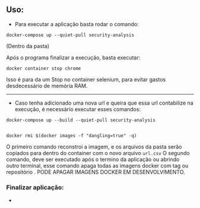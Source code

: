 

## Uso:

- Para executar a aplicação basta rodar o comando:
~~~
docker-compose up --quiet-pull security-analysis
~~~
(Dentro da pasta)

Após o programa finalizar a execução, basta executar:
~~~
docker container stop chrome
~~~
Isso é para da um Stop no container selenium, para evitar gastos desdecessário de memória RAM.

---

- Caso tenha adicionado uma nova url e queira que essa url contabilize na execução, é necessário executar esses comandos:

~~~
docker-compose up --build --quiet-pull security-analysis


docker rmi $(docker images -f "dangling=true" -q)
~~~

O primeiro comando reconstroi a imagem, e os arquivos da pasta serão copiados para dentro do container com o novo arquivo `url.csv`
O segundo comando, deve ser executado após o termino da aplicação ou abrindo outro terminal, esse comando apaga todas as imagens docker com tag ou repositório <none>. PODE APAGAR IMAGENS DOCKER EM DESENVOLVIMENTO.


### Finalizar aplicação:
- 
